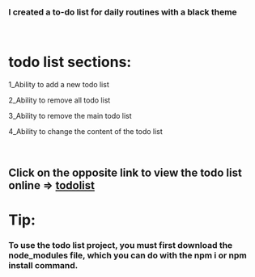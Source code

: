 <h3> I created a to-do list for daily routines with a black theme </h3>
<br>
<h1> todo list sections: </h1>
<p> 1_Ability to add a new todo list </p>
<p> 2_Ability to remove all todo list </p>
<p> 3_Ability to remove the main todo list </p>
<p> 4_Ability to change the content of the todo list </p>
<br>
<h2> Click on the opposite link to view the todo list online => <a href="http://todo-list.my-style.in/"> todolist </a> </h2>
<h1> Tip: </h1>
<h3> To use the todo list project, you must first download the node_modules file, which you can do with the npm i or npm install command. </h3>
